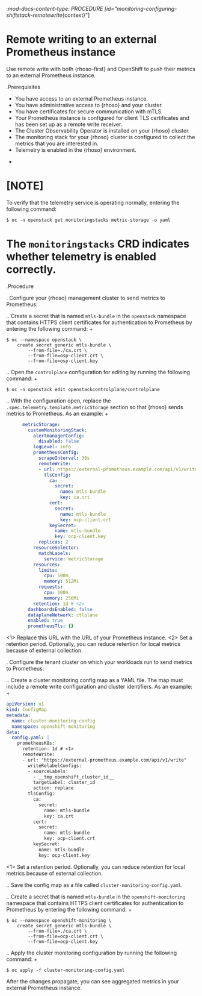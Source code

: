 :_mod-docs-content-type: PROCEDURE
[id="monitoring-configuring-shiftstack-remotewrite_{context}"]
# Remote writing to an external Prometheus instance

Use remote write with both {rhoso-first} and OpenShift to push their metrics to an external Prometheus instance.

.Prerequisites

- You have access to an external Prometheus instance.
- You have administrative access to {rhoso} and your cluster.
- You have certificates for secure communication with mTLS.
- Your Prometheus instance is configured for client TLS certificates and has been set up as a remote write receiver.
- The Cluster Observability Operator is installed on your {rhoso} cluster.
- The monitoring stack for your {rhoso} cluster is configured to collect the metrics that you are interested in.
- Telemetry is enabled in the {rhoso} environment.
+
# [NOTE]
To verify that the telemetry service is operating normally, entering the following command:

```shell
$ oc -n openstack get monitoringstacks metric-storage -o yaml

```
# The `monitoringstacks` CRD indicates whether telemetry is enabled correctly.

.Procedure

. Configure your {rhoso} management cluster to send metrics to Prometheus:

.. Create a secret that is named `mtls-bundle` in the `openstack` namespace that contains HTTPS client certificates for authentication to Prometheus by entering the following command:
+

```shell
$ oc --namespace openstack \
    create secret generic mtls-bundle \
        --from-file=./ca.crt \
        --from-file=osp-client.crt \
        --from-file=osp-client.key

```

.. Open the `controlplane` configuration for editing by running the following command:
+

```shell
$ oc -n openstack edit openstackcontrolplane/controlplane

```

.. With the configuration open, replace the `.spec.telemetry.template.metricStorage` section so that {rhoso} sends metrics to Prometheus. As an example:
+

```yaml
      metricStorage:
        customMonitoringStack:
          alertmanagerConfig:
            disabled: false
          logLevel: info
          prometheusConfig:
            scrapeInterval: 30s
            remoteWrite:
            - url: https://external-prometheus.example.com/api/v1/write # <1>
              tlsConfig:
                ca:
                  secret:
                    name: mtls-bundle
                    key: ca.crt
                cert:
                  secret:
                    name: mtls-bundle
                    key: ocp-client.crt
                keySecret:
                  name: mtls-bundle
                  key: ocp-client.key
            replicas: 2
          resourceSelector:
            matchLabels:
              service: metricStorage
          resources:
            limits:
              cpu: 500m
              memory: 512Mi
            requests:
              cpu: 100m
              memory: 256Mi
          retention: 1d # <2>
        dashboardsEnabled: false
        dataplaneNetwork: ctlplane
        enabled: true
        prometheusTls: {}

```
<1> Replace this URL with the URL of your Prometheus instance.
<2> Set a retention period. Optionally, you can reduce retention for local metrics because of external collection.

. Configure the tenant cluster on which your workloads run to send metrics to Prometheus:

.. Create a cluster monitoring config map as a YAML file. The map must include a remote write configuration and cluster identifiers. As an example:
+

```yaml
apiVersion: v1
kind: ConfigMap
metadata:
  name: cluster-monitoring-config
  namespace: openshift-monitoring
data:
  config.yaml: |
    prometheusK8s:
      retention: 1d # <1>
      remoteWrite:
      - url: "https://external-prometheus.example.com/api/v1/write"
        writeRelabelConfigs:
        - sourceLabels:
          - __tmp_openshift_cluster_id__
          targetLabel: cluster_id
          action: replace
        tlsConfig:
          ca:
            secret:
              name: mtls-bundle
              key: ca.crt
          cert:
            secret:
              name: mtls-bundle
              key: ocp-client.crt
          keySecret:
            name: mtls-bundle
            key: ocp-client.key

```
<1> Set a retention period. Optionally, you can reduce retention for local metrics because of external collection.

.. Save the config map as a file called `cluster-monitoring-config.yaml`.

.. Create a secret that is named `mtls-bundle` in the `openshift-monitoring` namespace that contains HTTPS client certificates for authentication to Prometheus by entering the following command:
+

```terminal
$ oc --namespace openshift-monitoring \
    create secret generic mtls-bundle \
        --from-file=./ca.crt \
        --from-file=ocp-client.crt \
        --from-file=ocp-client.key

```

.. Apply the cluster monitoring configuration by running the following command:
+

```terminal
$ oc apply -f cluster-monitoring-config.yaml

```

After the changes propagate, you can see aggregated metrics in your external Prometheus instance.
